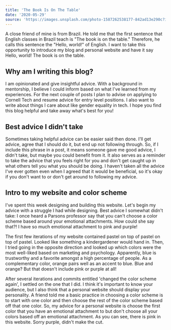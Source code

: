 ```yaml
---
title: 'The Book Is On The Table'
date: '2020-05-29'
source: 'https://images.unsplash.com/photo-1587262538177-842ad13e290c?ixid=MXwxMjA3fDB8MHxwaG90by1wYWdlfHx8fGVufDB8fHw%3D&ixlib=rb-1.2.1&auto=format&fit=crop&w=1500&q=80'
---
```



A close friend of mine is from Brazil. He told me that the first sentence that English classes in Brazil teach is "The book is on the table." Therefore, he calls this sentence the "Hello, world!" of English. I want to take this opportunity to introduce my blog and personal website and have it say Hello, world! The book is on the table.

## Why am I writing this blog?
I am opinionated and give insightful advice. With a background in mentorship, I believe I could inform based on what I've learned from my experiences. For the next couple of posts I plan to advise on applying to Cornell Tech and resume advice for entry level positions. I also want to write about things I care about like gender equality in tech. I hope you find this blog helpful and take away what's best for you!

## Best advice I didn't take
Sometimes taking helpful advice can be easier said then done. I'll get advice, agree that I should do it, but end up not following through. So, if I include this phrase in a post, it means someone gave me good advice, I didn't take, but maybe you could benefit from it. It also serves as a reminder to take the advice that you feels right for you and don't get caught up in what others tell you what you should be doing. I haven't taken all the advice I've ever gotten even when I agreed that it would be beneficial, so it's okay if you don't want to or don't get around to following my advice.

## Intro to my website and color scheme

I've spent this week designing and building this website. Let's begin my advice with a struggle I had while designing. Best advice I somewhat didn't take: I once heard a Parsons professor say that you can't choose a color scheme based around your emotional attachments. How could she say that?! I have so much emotional attachment to pink and purple! 

The first few iterations of my website contained pastel on top of pastel on top of pastel. Looked like something a kindergardener would hand in. Then, I tried going in the opposite direction and looked up which colors were the most well-liked based on marketing and psychology. Apparently, blue is trustworthy and a favorite amongst a high percentage of people. As a complementary color, orange pairs well as an accent to blue. Blue and orange? But that doesn't include pink or purple at all!

After several iterations and commits entitled 'changed the color scheme again', I settled on the one that I did. I think it's important to know your audience, but I also think that a personal website should display your personality. A friend told me a basic practice in choosing a color scheme is to start with one color and then choose the rest of the color scheme based off that one color. So, my advice for a personal website is choose the first color that you have an emotional attachment to but don't choose all your colors based off an emotional attachment. As you can see, there is pink in this website. Sorry purple, didn't make the cut.
